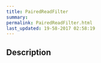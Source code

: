 ```yaml
---
title: PairedReadFilter
summary: 
permalink: PairedReadFilter.html
last_updated: 19-58-2017 02:58:19
---
```


## Description



